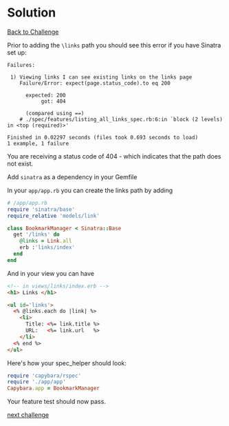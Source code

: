 # Solution

[Back to Challenge](../10_creating_a_modular_sinatra_app.md)


Prior to adding the `\links` path you should see this error if you have Sinatra set up:

```
Failures:

 1) Viewing links I can see existing links on the links page
    Failure/Error: expect(page.status_code).to eq 200

      expected: 200
           got: 404

      (compared using ==)
    # ./spec/features/listing_all_links_spec.rb:6:in `block (2 levels) in <top (required)>'

Finished in 0.02297 seconds (files took 0.693 seconds to load)
1 example, 1 failure
```

You are receiving a status code of 404 - which indicates that the path does not exist.

Add `sinatra` as a dependency in your Gemfile

In your `app/app.rb` you can create the links path by adding

```ruby
# /app/app.rb
require 'sinatra/base'
require_relative 'models/link'

class BookmarkManager < Sinatra::Base
  get '/links' do
    @links = Link.all
    erb :'links/index'
  end
end
```

And in your view you can have

```html
<!-- in views/links/index.erb -->
<h1> Links </h1>

<ul id='links'>
  <% @links.each do |link| %>
    <li>
      Title: <%= link.title %>
      URL:   <%= link.url   %>
    </li>
  <% end %>
</ul>
```

Here's how your spec_helper should look:

```ruby
require 'capybara/rspec'
require './app/app'
Capybara.app = BookmarkManager
```

Your feature test should now pass.

[next challenge](../11_creating_links.md)
